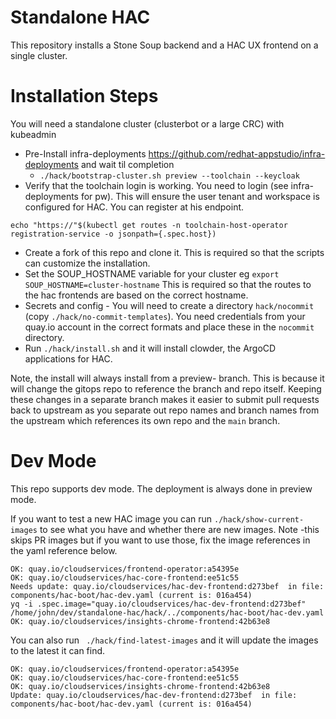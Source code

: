 # Standalone HAC

This repository installs a Stone Soup backend and a HAC UX frontend on a single cluster.

# Installation Steps

You will need a standalone cluster (clusterbot or a large CRC) with kubeadmin


* Pre-Install infra-deployments https://github.com/redhat-appstudio/infra-deployments and wait til completion
  * `./hack/bootstrap-cluster.sh preview --toolchain --keycloak`
* Verify that the toolchain login is working. You need to login (see infra-deployments for pw). This will ensure the user tenant and workspace is configured for HAC. You can register at his endpoint. 

 `echo "https://"$(kubectl get routes -n toolchain-host-operator registration-service -o jsonpath={.spec.host})`

* Create a fork of this repo and clone it. This is required so that the scripts can customize the installation.
* Set the SOUP_HOSTNAME variable for your cluster eg `export SOUP_HOSTNAME=cluster-hostname` This is required so that the routes to the hac frontends are based on the correct hostname.
* Secrets and config - You will need to create a directory `hack/nocommit`  (copy `./hack/no-commit-templates`).
You need credentials from your quay.io account in the correct formats and place these in the `nocommit` directory.
* Run `./hack/install.sh` and it will install clowder, the ArgoCD applications for HAC.

Note, the install will always install from a preview- branch.
This is because it will change the gitops repo to reference the branch and repo itself.
Keeping these changes in a separate branch makes it easier to submit pull requests back to upstream as you separate out repo names and branch names from the upstream which references its own repo and the `main` branch.



# Dev Mode

This repo supports dev mode. The deployment is always done in preview mode.

If you want to test a new HAC image you can run `./hack/show-current-images` to see what you have and whether there are new images.
Note -this skips PR images but if you want to use those, fix the image references in the yaml reference below. 
```
OK: quay.io/cloudservices/frontend-operator:a54395e
OK: quay.io/cloudservices/hac-core-frontend:ee51c55
Needs update: quay.io/cloudservices/hac-dev-frontend:d273bef  in file: components/hac-boot/hac-dev.yaml (current is: 016a454)
yq -i .spec.image="quay.io/cloudservices/hac-dev-frontend:d273bef" /home/john/dev/standalone-hac/hack/../components/hac-boot/hac-dev.yaml
OK: quay.io/cloudservices/insights-chrome-frontend:42b63e8
```

You can also run ` ./hack/find-latest-images` and it will update the images to the latest it can find.

```
OK: quay.io/cloudservices/frontend-operator:a54395e
OK: quay.io/cloudservices/hac-core-frontend:ee51c55
OK: quay.io/cloudservices/insights-chrome-frontend:42b63e8
Update: quay.io/cloudservices/hac-dev-frontend:d273bef  in file: components/hac-boot/hac-dev.yaml (current is: 016a454)
```



 